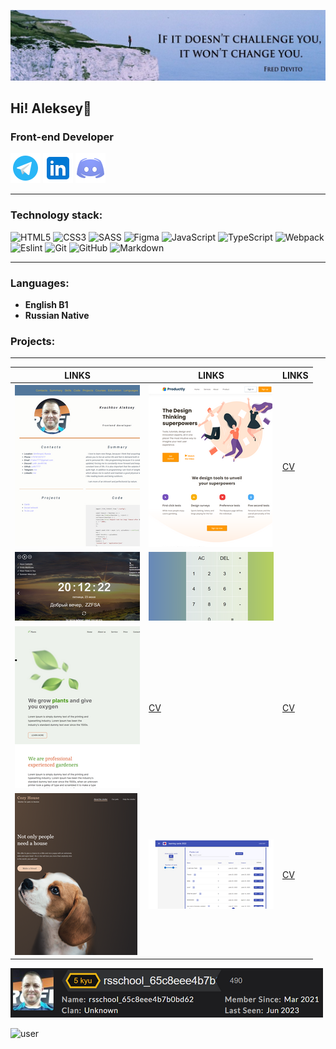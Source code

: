 ![Header](https://github.com/Lelik7777/lelik7777/blob/main/assets/1659084864603.jpeg)
## Hi! Aleksey👋 

### Front-end Developer

[![](https://github.com/Lelik7777/lelik7777/blob/main/assets/icons8-телеграмма-app-48.png)](https://t.me/Lelik_Jan) [![](https://github.com/Lelik7777/lelik7777/blob/main/assets/icons8-линкедин-48.png)](https://www.linkedin.com/in/alex-kvachkov-aa245a237/) [![](https://github.com/Lelik7777/lelik7777/blob/main/assets/icons8-discord-48.png)](https://discord.com/channels/@me)

---

### Technology stack:
![HTML5](https://img.shields.io/badge/html5-%23E34F26.svg?style=for-the-badge&logo=html5&logoColor=white)
![CSS3](https://img.shields.io/badge/css3-%231572B6.svg?style=for-the-badge&logo=css3&logoColor=white)
![SASS](https://img.shields.io/badge/SASS-hotpink.svg?style=for-the-badge&logo=SASS&logoColor=white)
![Figma](https://img.shields.io/badge/figma-%23F24E1E.svg?style=for-the-badge&logo=figma&logoColor=white)
![JavaScript](https://img.shields.io/badge/-JavaScript-333?style=for-the-badge&logo=javascript)
![TypeScript](https://img.shields.io/badge/typescript-%23007ACC.svg?style=for-the-badge&logo=typescript&logoColor=white)
![Webpack](https://img.shields.io/badge/webpack-333?style=for-the-badge&logo=webpack&logoColor=white)
![Eslint](https://user-images.githubusercontent.com/91879193/231826273-47ced88f-3531-44bf-8370-d2e782feecf4.svg)
![Git](https://img.shields.io/badge/git-%23F05033.svg?style=for-the-badge&logo=git&logoColor=white)
![GitHub](https://img.shields.io/badge/github-%23121011.svg?style=for-the-badge&logo=github&logoColor=white)
![Markdown](https://img.shields.io/badge/-Markdown-333?style=for-the-badge&logo=markdown)

---

### Languages:
- **English B1**
- **Russian Native**
### Projects:

---

| LINKS | LINKS |  LINKS |
| ------- | -------- | -------- | 
| [![](https://github.com/Lelik7777/lelik7777/blob/main/assets/lelik7777.github.io_rsschool-cv_.png)](https://lelik7777.github.io/rsschool-cv/) |[![](https://github.com/Lelik7777/lelik7777/blob/main/assets/lelik7777.github.io_productly_.png)](https://lelik7777.github.io/productly/) |[CV](https://lelik7777.github.io/rsschool-cv/)  |[CV](https://lelik7777.github.io/rsschool-cv) |
| [![](https://github.com/Lelik7777/lelik7777/blob/main/assets/lelik7777.github.io_momentum-rs_.png)](https://lelik7777.github.io/momentum-rs/) |[![](https://github.com/Lelik7777/lelik7777/blob/main/assets/lelik7777.github.io_calculator_js_.png)](https://lelik7777.github.io/calculator_js/)|
| [![](https://github.com/Lelik7777/lelik7777/blob/main/assets/lelik7777.github.io_plants-rs_.png)](https://lelik7777.github.io/plants-rs/) |[CV](https://lelik7777.github.io/rsschool-cv/) |[CV](https://lelik7777.github.io/rsschool-cv/) |
| [![](https://github.com/Lelik7777/lelik7777/blob/main/assets/lelik7777.github.io_shelter-rs_shelter_index.html.png)](https://lelik7777.github.io/shelter-rs/shelter/index.html) |[![](https://github.com/Lelik7777/lelik7777/blob/main/assets/freiii21.github.io_friday-project_.png)](https://freiii21.github.io/friday-project/#/login) |[CV](https://lelik7777.github.io/rsschool-cv/) |


  
[![codewars](https://github.com/Lelik7777/lelik7777/blob/main/assets/codewars1.PNG)](https://www.codewars.com/users/rsschool_65c8eee4b7b0bd62)

<img src="https://user-images.githubusercontent.com/72075841/212335840-3e807600-6092-4e6a-867e-df7b2d6f34f7.gif" alt="user" width="400"/> 
